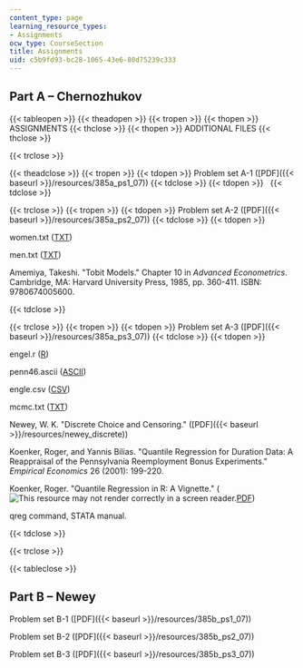 ```yaml
---
content_type: page
learning_resource_types:
- Assignments
ocw_type: CourseSection
title: Assignments
uid: c5b9fd93-bc28-1065-43e6-80d75239c333
---
```


Part A – Chernozhukov
---------------------

{{< tableopen >}}
{{< theadopen >}}
{{< tropen >}}
{{< thopen >}}
ASSIGNMENTS
{{< thclose >}}
{{< thopen >}}
ADDITIONAL FILES
{{< thclose >}}

{{< trclose >}}

{{< theadclose >}}
{{< tropen >}}
{{< tdopen >}}
Problem set A-1 ([PDF]({{< baseurl >}}/resources/385a_ps1_07))
{{< tdclose >}}
{{< tdopen >}}
 
{{< tdclose >}}

{{< trclose >}}
{{< tropen >}}
{{< tdopen >}}
Problem set A-2 ([PDF]({{< baseurl >}}/resources/385a_ps2_07))
{{< tdclose >}}
{{< tdopen >}}


women.txt ([TXT](/courses/economics/14-385-nonlinear-econometric-analysis-fall-2007/assignments/women.txt))

men.txt ([TXT](/courses/economics/14-385-nonlinear-econometric-analysis-fall-2007/assignments/men.txt))

Amemiya, Takeshi. "Tobit Models." Chapter 10 in _Advanced Econometrics_. Cambridge, MA: Harvard University Press, 1985, pp. 360-411. ISBN: 9780674005600.


{{< tdclose >}}

{{< trclose >}}
{{< tropen >}}
{{< tdopen >}}
Problem set A-3 ([PDF]({{< baseurl >}}/resources/385a_ps3_07))
{{< tdclose >}}
{{< tdopen >}}


engel.r ([R](/courses/economics/14-385-nonlinear-econometric-analysis-fall-2007/assignments/engel.r))

penn46.ascii ([ASCII](/courses/economics/14-385-nonlinear-econometric-analysis-fall-2007/assignments/penn46.ascii))

engle.csv ([CSV](/courses/economics/14-385-nonlinear-econometric-analysis-fall-2007/assignments/engle.csv))

mcmc.txt ([TXT](/courses/economics/14-385-nonlinear-econometric-analysis-fall-2007/assignments/mcmc.txt))

Newey, W. K. "Discrete Choice and Censoring." ([PDF]({{< baseurl >}}/resources/newey_discrete))

Koenker, Roger, and Yannis Bilias. "Quantile Regression for Duration Data: A Reappraisal of the Pennsylvania Reemployment Bonus Experiments." _Empirical Economics_ 26 (2001): 199-220.

Koenker, Roger. "Quantile Regression in R: A Vignette." (![This resource may not render correctly in a screen reader.](/images/inacessible.gif)[PDF](http://www.econ.uiuc.edu/~roger/research/rq/vig.pdf))

qreg command, STATA manual.


{{< tdclose >}}

{{< trclose >}}

{{< tableclose >}}

Part B – Newey
--------------

Problem set B-1 ([PDF]({{< baseurl >}}/resources/385b_ps1_07))

Problem set B-2 ([PDF]({{< baseurl >}}/resources/385b_ps2_07))

Problem set B-3 ([PDF]({{< baseurl >}}/resources/385b_ps3_07))